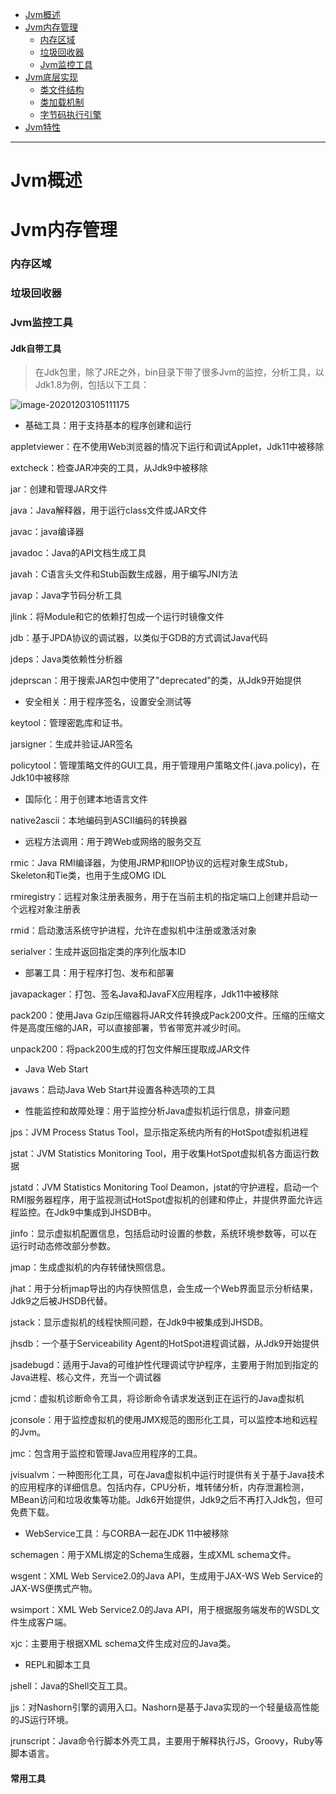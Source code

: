 - [Jvm概述](#jvm-gs)
- [Jvm内存管理](#jvm-ncgl)
  - [内存区域](#jvm-nc)
  - [垃圾回收器](#jvm-gc)
  - [Jvm监控工具](#jvm-jk)
- [Jvm底层实现](#jvm-dcsx)
  - [类文件结构](#jvm-class)
  - [类加载机制](#jvm-classloader)
  - [字节码执行引擎](#jvm-engine)
- [Jvm特性](#jvm-tx)

----------------------

# <a id="jvm-gs">Jvm概述</a>







# <a id="jvm-ncgl">Jvm内存管理</a>





### <a id="jvm-nc">内存区域</a>



### <a id="jvm-gc">垃圾回收器</a>





### <a id="jvm-jk">Jvm监控工具</a>

#### Jdk自带工具

> 在Jdk包里，除了JRE之外，bin目录下带了很多Jvm的监控，分析工具，以Jdk1.8为例，包括以下工具：

![image-20201203105111175](http://rocks526.top/lzx/image-20201203105111175.png)

- 基础工具：用于支持基本的程序创建和运行

appletviewer：在不使用Web浏览器的情况下运行和调试Applet，Jdk11中被移除

extcheck：检查JAR冲突的工具，从Jdk9中被移除

jar：创建和管理JAR文件

java：Java解释器，用于运行class文件或JAR文件

javac：java编译器

javadoc：Java的API文档生成工具

javah：C语言头文件和Stub函数生成器，用于编写JNI方法

javap：Java字节码分析工具

jlink：将Module和它的依赖打包成一个运行时镜像文件

jdb：基于JPDA协议的调试器，以类似于GDB的方式调试Java代码

jdeps：Java类依赖性分析器

jdeprscan：用于搜索JAR包中使用了"deprecated"的类，从Jdk9开始提供

- 安全相关：用于程序签名，设置安全测试等

keytool：管理密匙库和证书。

jarsigner：生成并验证JAR签名

policytool：管理策略文件的GUI工具，用于管理用户策略文件(.java.policy)，在Jdk10中被移除

- 国际化：用于创建本地语言文件

native2ascii：本地编码到ASCII编码的转换器

- 远程方法调用：用于跨Web或网络的服务交互

rmic：Java RMI编译器，为使用JRMP和IIOP协议的远程对象生成Stub，Skeleton和Tie类，也用于生成OMG IDL

rmiregistry：远程对象注册表服务，用于在当前主机的指定端口上创建并启动一个远程对象注册表

rmid：启动激活系统守护进程，允许在虚拟机中注册或激活对象

serialver：生成并返回指定类的序列化版本ID

- 部署工具：用于程序打包、发布和部署

javapackager：打包、签名Java和JavaFX应用程序，Jdk11中被移除

pack200：使用Java Gzip压缩器将JAR文件转换成Pack200文件。压缩的压缩文件是高度压缩的JAR，可以直接部署，节省带宽并减少时间。

unpack200：将pack200生成的打包文件解压提取成JAR文件

- Java Web Start

javaws：启动Java Web Start并设置各种选项的工具

- 性能监控和故障处理：用于监控分析Java虚拟机运行信息，排查问题

jps：JVM Process Status Tool，显示指定系统内所有的HotSpot虚拟机进程

jstat：JVM Statistics Monitoring Tool，用于收集HotSpot虚拟机各方面运行数据

jstatd：JVM Statistics Monitoring Tool Deamon，jstat的守护进程，启动一个RMI服务器程序，用于监视测试HotSpot虚拟机的创建和停止，并提供界面允许远程监控。在Jdk9中集成到JHSDB中。

jinfo：显示虚拟机配置信息，包括启动时设置的参数，系统环境参数等，可以在运行时动态修改部分参数。

jmap：生成虚拟机的内存转储快照信息。

jhat：用于分析jmap导出的内存快照信息，会生成一个Web界面显示分析结果，Jdk9之后被JHSDB代替。

jstack：显示虚拟机的线程快照问题，在Jdk9中被集成到JHSDB。

jhsdb：一个基于Serviceability Agent的HotSpot进程调试器，从Jdk9开始提供

jsadebugd：适用于Java的可维护性代理调试守护程序，主要用于附加到指定的Java进程、核心文件，充当一个调试器

jcmd：虚拟机诊断命令工具，将诊断命令请求发送到正在运行的Java虚拟机

jconsole：用于监控虚拟机的使用JMX规范的图形化工具，可以监控本地和远程的Jvm。

jmc：包含用于监控和管理Java应用程序的工具。

jvisualvm：一种图形化工具，可在Java虚拟机中运行时提供有关于基于Java技术的应用程序的详细信息。包括内存，CPU分析，堆转储分析，内存泄漏检测，MBean访问和垃圾收集等功能。Jdk6开始提供，Jdk9之后不再打入Jdk包，但可免费下载。

- WebService工具：与CORBA一起在JDK 11中被移除

schemagen：用于XML绑定的Schema生成器，生成XML schema文件。

wsgent：XML Web Service2.0的Java API，生成用于JAX-WS Web Service的JAX-WS便携式产物。

wsimport：XML Web Service2.0的Java API，用于根据服务端发布的WSDL文件生成客户端。

xjc：主要用于根据XML schema文件生成对应的Java类。

- REPL和脚本工具

jshell：Java的Shell交互工具。

jjs：对Nashorn引擎的调用入口。Nashorn是基于Java实现的一个轻量级高性能的JS运行环境。

jrunscript：Java命令行脚本外壳工具，主要用于解释执行JS，Groovy，Ruby等脚本语言。

#### 常用工具

